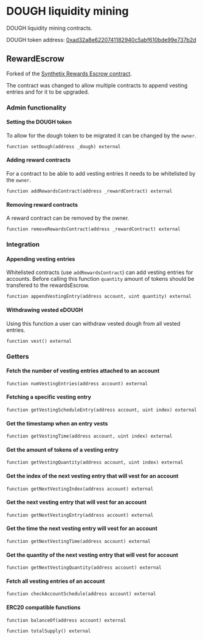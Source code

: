 # DOUGH liquidity mining

DOUGH liquidity mining contracts.

DOUGH token address: [0xad32a8e6220741182940c5abf610bde99e737b2d](https://etherscan.io/address/0xad32a8e6220741182940c5abf610bde99e737b2d)


## RewardEscrow

Forked of the [Synthetix Rewards Escrow contract](https://github.com/Synthetixio/synthetix/blob/develop/contracts/RewardEscrow.sol).

The contract was changed to allow multiple contracts to append vesting entries and for it to be upgraded.

### Admin functionality

#### Setting the DOUGH token

To allow for the dough token to be migrated it can be changed by the ``owner``.

```solidity
function setDough(address _dough) external
```

#### Adding reward contracts

For a contract to be able to add vesting entries it needs to be whitelisted by the ``owner``.

```solidity
function addRewardsContract(address _rewardContract) external
```

#### Removing reward contracts

A reward contract can be removed by the owner.

```solidity
function removeRewardsContract(address _rewardContract) external
```

### Integration

#### Appending vesting entries

Whitelisted contracts (use ``addRewardsContract``) can add vesting entries for accounts. Before calling this function ``quantity`` amount of tokens should be transfered to the rewardsEscrow.

```solidity
function appendVestingEntry(address account, uint quantity) external
```

#### Withdrawing vested eDOUGH

Using this function a user can withdraw vested dough from all vested entries.

```solidity
function vest() external
```

### Getters


#### Fetch the number of vesting entries attached to an account

```solidity
function numVestingEntries(address account) external
```

#### Fetching a specific vesting entry

```solidity
function getVestingScheduleEntry(address account, uint index) external
```

#### Get the timestamp when an entry vests

```solidity
function getVestingTime(address account, uint index) external
```

#### Get the amount of tokens of a vesting entry

```solidity
function getVestingQuantity(address account, uint index) external
```

#### Get the index of the next vesting entry that will vest for an account

```solidity
function getNextVestingIndex(address account) external
```

#### Get the next vesting entry that will vest for an account

```solidity
function getNextVestingEntry(address account) external
```

#### Get the time the next vesting entry will vest for an account

```solidity
function getNextVestingTime(address account) external
```

#### Get the quantity of the next vesting entry that will vest for account

```solidity
function getNextVestingQuantity(address account) external
```

#### Fetch all vesting entries of an account

```solidity
function checkAccountSchedule(address account) external
```

#### ERC20 compatible functions

```solidity
function balanceOf(address account) external
```

```solidity
function totalSupply() external
```